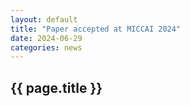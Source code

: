 ```yaml
---
layout: default
title: "Paper accepted at MICCAI 2024"
date: 2024-06-29
categories: news
---
```


<div class="news-content reveal">
    <h2 class="gradient-text">{{ page.title }}</h2>
    <!-- <p>Our paper on "Low-Shot Prompting for WSI" has been accepted at MICCAI 2024. Thanks to all collaborators!</p> -->
</div>

